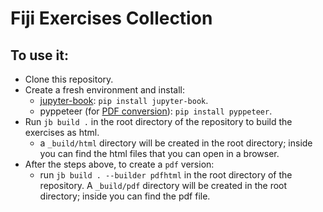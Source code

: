 # Fiji Exercises Collection

## To use it:
- Clone this repository.
- Create a fresh environment and install:
    - [jupyter-book](https://jupyterbook.org/en/stable/start/overview.html#install-jupyter-book): `pip install jupyter-book`.
    - pyppeteer (for [PDF conversion](https://jupyterbook.org/en/stable/advanced/pdf.html#build-a-pdf)): `pip install pyppeteer`.
- Run `jb build .` in the root directory of the repository to build the exercises as html.
    - a `_build/html` directory will be created in the root directory; inside you can find the html files that you can open in a browser.
- After the steps above, to create a `pdf` version:  
    - run `jb build . --builder pdfhtml` in the root directory of the repository. A `_build/pdf` directory will be created in the root directory; inside you can find the pdf file.
